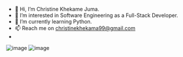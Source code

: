 - 👋 Hi, I’m Christine Khekame Juma.
- 👀 I’m interested in Software Engineering as a Full-Stack Developer.
- 🌱 I’m currently learning Python.
- 📫 Reach me on christinekhekama99@gmail.com
- 
    




![image](https://github.com/christine-M9/christine-M9/assets/135101846/a9d4a670-6438-411d-895c-248f63038955)
![image](https://github.com/christine-M9/christine-M9/assets/135101846/69412996-0e79-41a6-8526-ac009198607c)



<!---
Christine-M9/Christine-M9 is a ✨ special ✨ repository because its `README.md` (this file) appears on your GitHub profile.
You can click the Preview link to take a look at your changes.
--->

